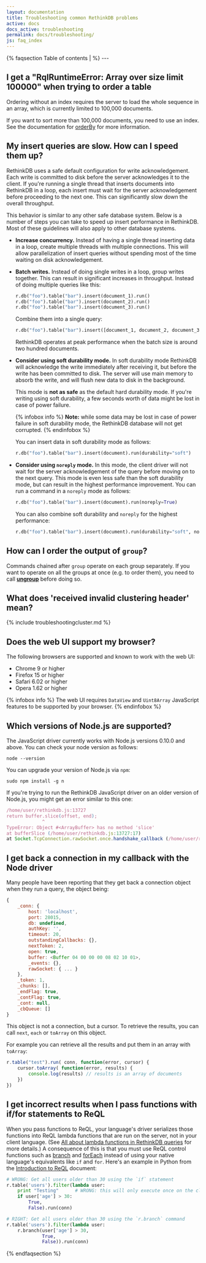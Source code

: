 ```yaml
---
layout: documentation
title: Troubleshooting common RethinkDB problems
active: docs
docs_active: troubleshooting 
permalink: docs/troubleshooting/
js: faq_index
---
```

<div id="faqcontents"></div>
{% faqsection Table of contents | %}
---

## I get a "RqlRuntimeError: Array over size limit 100000" when trying to order a table

Ordering without an index requires the server to load the whole sequence in an
array, which is currently limited to 100,000 documents.

If you want to sort more than 100,000 documents, you need to use an index. See the
documentation for [orderBy](/api/javascript/order_by/) for more information.

## My insert queries are slow. How can I speed them up? ##

RethinkDB uses a safe default configuration for write
acknowledgement. Each write is committed to disk before the server
acknowledges it to the client. If you're running a single thread that
inserts documents into RethinkDB in a loop, each insert must wait for
the server acknowledgement before proceeding to the next one. This can
significantly slow down the overall throughput.

This behavior is similar to any other safe database system. Below is a
number of steps you can take to speed up insert performance in
RethinkDB. Most of these guidelines will also apply to other database
systems.

- __Increase concurrency.__ Instead of having a single thread
  inserting data in a loop, create multiple threads with multiple
  connections. This will allow parallelization of insert queries
  without spending most of the time waiting on disk acknowledgement.

- __Batch writes.__ Instead of doing single writes in a loop, group
  writes together. This can result in significant increases in
  throughput. Instead of doing multiple queries like this:

   ```python
   r.db("foo").table("bar").insert(document_1).run()
   r.db("foo").table("bar").insert(document_2).run()
   r.db("foo").table("bar").insert(document_3).run()
   ```
   Combine them into a single query:

   ```python
   r.db("foo").table("bar").insert([document_1, document_2, document_3]).run()
   ```

   RethinkDB operates at peak performance when the batch size is
   around two hundred documents.

- __Consider using soft durability mode.__ In soft durability mode
  RethinkDB will acknowledge the write immediately after receiving it,
  but before the write has been committed to disk. The server will use
  main memory to absorb the write, and will flush new data to disk in
  the background.

  This mode is __not as safe__ as the default hard durability mode. If
  you're writing using soft durability, a few seconds worth of data
  might be lost in case of power failure.

  {% infobox info %}
  __Note:__ while some data may be lost in case of power failure in soft
  durability mode, the RethinkDB database will not get corrupted.
  {% endinfobox %}

  You can insert data in soft durability mode as follows:

  ```python
  r.db("foo").table("bar").insert(document).run(durability="soft")
  ```

- __Consider using `noreply` mode.__ In this mode, the client driver
  will not wait for the server acknowledgement of the query before
  moving on to the next query. This mode is even less safe than the
  soft durability mode, but can result in the highest performance
  improvement. You can run a command in a `noreply` mode as follows:

  ```python
  r.db("foo").table("bar").insert(document).run(noreply=True)
  ```

  You can also combine soft durability and `noreply` for the highest
  performance:

  ```python
  r.db("foo").table("bar").insert(document).run(durability="soft", noreply=True)
  ```
## How can I order the output of `group`? ##

Commands chained after `group` operate on each group separately.  If
you want to operate on all the groups at once (e.g. to order them),
you need to call [**ungroup**](/api/python/ungroup/) before doing so.

## What does 'received invalid clustering header' mean? ##

{% include troubleshootingcluster.md %}

## Does the web UI support my browser? ##

The following browsers are supported and known to work with the web
UI:

- Chrome 9 or higher
- Firefox 15 or higher
- Safari 6.02 or higher
- Opera 1.62 or higher

{% infobox info %}
The web UI requires `DataView` and `Uint8Array` JavaScript features to
be supported by your browser.
{% endinfobox %}

## Which versions of Node.js are supported? ##

The JavaScript driver currently works with Node.js versions 0.10.0 and
above. You can check your node version as follows:

```
node --version
```

You can upgrade your version of Node.js via `npm`:

```
sudo npm install -g n
```

If you're trying to run the RethinkDB JavaScript driver on an older
version of Node.js, you might get an error similar to this one:

```js
/home/user/rethinkdb.js:13727
return buffer.slice(offset, end);
             ^
TypeError: Object #<ArrayBuffer> has no method 'slice'
at bufferSlice (/home/user/rethinkdb.js:13727:17)
at Socket.TcpConnection.rawSocket.once.handshake_callback (/home/user/rethinkdb.js:13552:26)
```

## I get back a connection in my callback with the Node driver ##

Many people have been reporting that they get back a connection object when they
run a query, the object being:

```js
{
    _conn: {
        host: 'localhost',
        port: 28015,
        db: undefined,
        authKey: '',
        timeout: 20,
        outstandingCallbacks: {},
        nextToken: 2,
        open: true,
        buffer: <Buffer 04 00 00 00 08 02 10 01>,
        _events: {},
        rawSocket: { ... }
    },
    _token: 1,
    _chunks: [],
    _endFlag: true,
    _contFlag: true,
    _cont: null,
    _cbQueue: []
}
```

This object is not a connection, but a cursor. To retrieve the results, you can
call `next`, `each` or `toArray` on this object.

For example you can retrieve all the results and put them in an array with
`toArray`:

```js
r.table("test").run( conn, function(error, cursor) {
    cursor.toArray( function(error, results) {
        console.log(results) // results is an array of documents
    })
})
```

## I get incorrect results when I pass functions with if/for statements to ReQL ##

When you pass functions to ReQL, your language's driver serializes those functions into ReQL lambda functions that are run on the server, not in your client language. (See [All about lambda functions in RethinkDB queries](/blog/lambda-functions/) for more details.) A consequence of this is that you must use ReQL control functions such as [branch](/api/javascript/branch/) and [forEach](/api/javascript/for_each/) instead of using your native language's equivalents like `if` and `for`. Here's an example in Python from the [Introduction to ReQL](/docs/introduction-to-reql/) document:

```python
# WRONG: Get all users older than 30 using the `if` statement
r.table('users').filter(lambda user:
    print "Testing"      # WRONG: this will only execute once on the client
    if user['age'] > 30:
        True,
        False).run(conn)

# RIGHT: Get all users older than 30 using the `r.branch` command
r.table('users').filter(lambda user:
    r.branch(user['age'] > 30,
             True,
             False)).run(conn)
```

{% endfaqsection %}
